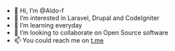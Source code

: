 - 👋 Hi, I’m @Aldo-f
- 👀 I’m interested in Laravel, Drupal and CodeIgniter
- 🌱 I’m learning everyday
- 💞️ I’m looking to collaborate on Open Source software
- 📫 You could reach me on [t.me](https://t.me/aldofieuw)

<!---
Aldo-f/Aldo-f is a ✨ special ✨ repository because its `README.md` (this file) appears on your GitHub profile.
You can click the Preview link to take a look at your changes.
--->
